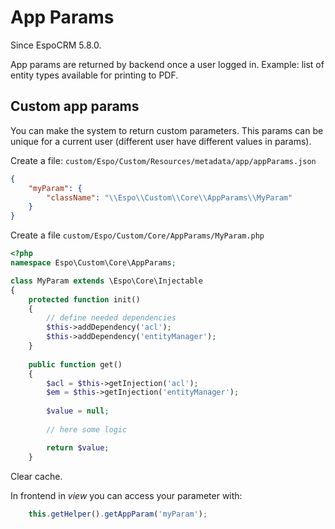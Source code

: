 # App Params

Since EspoCRM 5.8.0.

App params are returned by backend once a user logged in. Example: list of entity types available for printing to PDF.

## Custom app params

You can make the system to return custom parameters. This params can be unique for a current user (different user have different values in params).

Create a file: `custom/Espo/Custom/Resources/metadata/app/appParams.json`

```json
{
    "myParam": {
        "className": "\\Espo\\Custom\\Core\\AppParams\\MyParam"
    }
}
```

Create a file `custom/Espo/Custom/Core/AppParams/MyParam.php`

```php
<?php
namespace Espo\Custom\Core\AppParams;

class MyParam extends \Espo\Core\Injectable
{
    protected function init()
    {
        // define needed dependencies
        $this->addDependency('acl');
        $this->addDependency('entityManager');
    }
    
    public function get()
    {
        $acl = $this->getInjection('acl');
        $em = $this->getInjection('entityManager');
        
        $value = null;
        
        // here some logic

        return $value;
    }
```

Clear cache.

In frontend in *view* you can access your parameter with:

```js
    this.getHelper().getAppParam('myParam');

```
